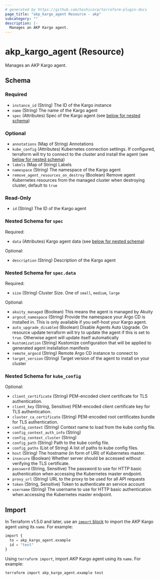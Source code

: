 ```yaml
---
# generated by https://github.com/hashicorp/terraform-plugin-docs
page_title: "akp_kargo_agent Resource - akp"
subcategory: ""
description: |-
  Manages an AKP Kargo agent.
---
```


# akp_kargo_agent (Resource)

Manages an AKP Kargo agent.



<!-- schema generated by tfplugindocs -->
## Schema

### Required

- `instance_id` (String) The ID of the Kargo instance
- `name` (String) The name of the Kargo agent
- `spec` (Attributes) Spec of the Kargo agent (see [below for nested schema](#nestedatt--spec))

### Optional

- `annotations` (Map of String) Annotations
- `kube_config` (Attributes) Kubernetes connection settings. If configured, terraform will try to connect to the cluster and install the agent (see [below for nested schema](#nestedatt--kube_config))
- `labels` (Map of String) Labels
- `namespace` (String) The namespace of the Kargo agent
- `remove_agent_resources_on_destroy` (Boolean) Remove agent Kubernetes resources from the managed cluster when destroying cluster, default to `true`

### Read-Only

- `id` (String) The ID of the Kargo agent

<a id="nestedatt--spec"></a>
### Nested Schema for `spec`

Required:

- `data` (Attributes) Kargo agent data (see [below for nested schema](#nestedatt--spec--data))

Optional:

- `description` (String) Description of the Kargo agent

<a id="nestedatt--spec--data"></a>
### Nested Schema for `spec.data`

Required:

- `size` (String) Cluster Size. One of `small`, `medium`, `large`

Optional:

- `akuity_managed` (Boolean) This means the agent is managed by Akuity
- `argocd_namespace` (String) Provide the namespace your Argo CD is installed in. This is only available if you self-host your Kargo agent.
- `auto_upgrade_disabled` (Boolean) Disable Agents Auto Upgrade. On resource update terraform will try to update the agent if this is set to `true`. Otherwise agent will update itself automatically
- `kustomization` (String) Kustomize configuration that will be applied to generated agent installation manifests
- `remote_argocd` (String) Remote Argo CD instance to connect to
- `target_version` (String) Target version of the agent to install on your cluster



<a id="nestedatt--kube_config"></a>
### Nested Schema for `kube_config`

Optional:

- `client_certificate` (String) PEM-encoded client certificate for TLS authentication.
- `client_key` (String, Sensitive) PEM-encoded client certificate key for TLS authentication.
- `cluster_ca_certificate` (String) PEM-encoded root certificates bundle for TLS authentication.
- `config_context` (String) Context name to load from the kube config file.
- `config_context_auth_info` (String)
- `config_context_cluster` (String)
- `config_path` (String) Path to the kube config file.
- `config_paths` (List of String) A list of paths to kube config files.
- `host` (String) The hostname (in form of URI) of Kubernetes master.
- `insecure` (Boolean) Whether server should be accessed without verifying the TLS certificate.
- `password` (String, Sensitive) The password to use for HTTP basic authentication when accessing the Kubernetes master endpoint.
- `proxy_url` (String) URL to the proxy to be used for all API requests
- `token` (String, Sensitive) Token to authenticate an service account
- `username` (String) The username to use for HTTP basic authentication when accessing the Kubernetes master endpoint.

## Import

In Terraform v1.5.0 and later, use an [`import` block](https://developer.hashicorp.com/terraform/language/import) to import the AKP Kargo agent using its `name`. For example:

```terraform
import {
  to = akp_kargo_agent.example
  id = "test"
}
```

Using `terraform import`, import AKP Kargo agent using its `name`. For example:

```shell
terraform import akp_kargo_agent.example test
```
